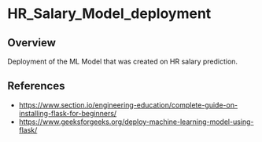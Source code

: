 # HR_Salary_Model_deployment
## Overview
Deployment of the ML Model that was created on HR salary prediction.

## References
- https://www.section.io/engineering-education/complete-guide-on-installing-flask-for-beginners/
- https://www.geeksforgeeks.org/deploy-machine-learning-model-using-flask/
